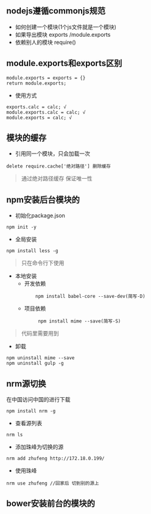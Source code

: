 ## nodejs遵循commonjs规范
- 如何创建一个模块(1个js文件就是一个模块)
- 如果导出模块 exports /module.exports
- 依赖别人的模块 require()

## module.exports和exports区别
```
module.exports = exports = {}
return module.exports;
```
- 使用方式
```
exports.calc = calc; √
module.exports.calc = calc; √
module.exports = calc; √
```

## 模块的缓存
- 引用同一个模块，只会加载一次
```
delete require.cache['绝对路径'] 删除缓存
```

> 通过绝对路径缓存 保证唯一性

## npm安装后台模块的
- 初始化package.json
```
npm init -y
```
- 全局安装
```
npm install less -g
```

> 只在命令行下使用

- 本地安装
    - 开发依赖
        ```
            npm install babel-core --save-dev(简写-D)
        ```
    - 项目依赖
        ```
             npm install mime --save(简写-S)
        ```
> 代码里需要用到

- 卸载
```
npm uninstall mime --save
npm uninstall gulp -g
```

## nrm源切换
在中国访问中国的进行下载 
```
npm install nrm -g
```
- 查看源列表
```
nrm ls
```
- 添加珠峰为切换的源
```
nrm add zhufeng http://172.18.0.199/
```
- 使用珠峰
```
nrm use zhufeng //回家后 切到别的源上
```
## bower安装前台的模块的